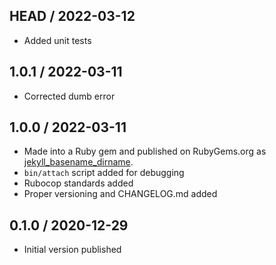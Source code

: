## HEAD / 2022-03-12
  * Added unit tests

## 1.0.1 / 2022-03-11
  * Corrected dumb error

## 1.0.0 / 2022-03-11
  * Made into a Ruby gem and published on RubyGems.org as [jekyll_basename_dirname](https://rubygems.org/gems/jekyll_basename_dirname).
  * `bin/attach` script added for debugging
  * Rubocop standards added
  * Proper versioning and CHANGELOG.md added

## 0.1.0 / 2020-12-29
  * Initial version published
